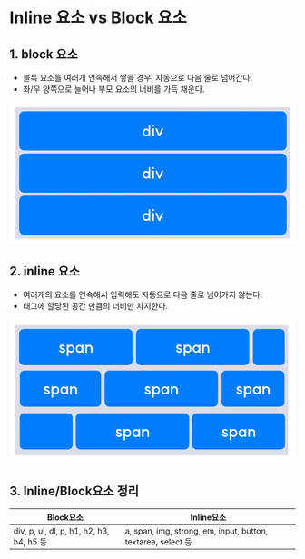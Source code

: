 # Inline 요소 vs Block 요소
## 1. block 요소
- 블록 요소를 여러개 연속해서 쌓을 경우, 자동으로 다음 줄로 넘어간다.
- 좌/우 양쪽으로 늘어나 부모 요소의 너비를 가득 채운다.

<img src="./1.png">

## 2. inline 요소
- 여러개의 요소를 연속해서 입력해도 자동으로 다음 줄로 넘어가지 않는다.
- 태그에 할당된 공간 만큼의 너비만 차지한다.

<img src="./2.png">

## 3. Inline/Block요소 정리
<table>
    <thead>
        <tr>
            <th>Block요소</th>
            <th>Inline요소</th>
        </tr>
    </thead>
    <tbody>
        <tr>
            <td>
            div, p, ul, dl,
            p, h1, h2, h3, h4, h5 등
            </td>
            <td>
            a, span, img, strong, em, input, button, textarea, select 등
            </td>
        </tr>
    </tbody>
</table>